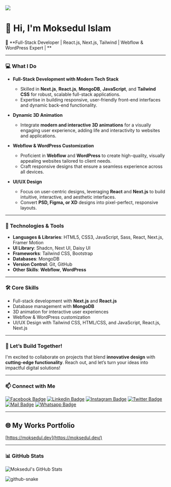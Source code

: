 <img src="https://scontent.fdac31-1.fna.fbcdn.net/v/t39.30808-6/482218869_613144018352968_1645472890352540360_n.jpg?stp=dst-jpg_s960x960_tt6&_nc_cat=102&ccb=1-7&_nc_sid=cc71e4&_nc_eui2=AeGXWpwDlfs0e9kkMML9hL1Nx-M7QbukZ0_H4ztBu6RnT9fN0y2S20-pNQ38fiI8gwGklCFFsScfquHWZDuHvQGx&_nc_ohc=VXi6870OunIQ7kNvwGheAE0&_nc_oc=AdmS_kXqU4ckWINiW5v8DJy46IhVy6iSUolVlI3UYl1GItnxgjosT2oJ0-2Ls6LSRtk&_nc_zt=23&_nc_ht=scontent.fdac31-1.fna&_nc_gid=SZMYbJxDGS7sxXsDP5O5mQ&oh=00_AfS4EgsTrNpnGd_eImeDA7XHzo8s4UHoYw2rXimgla1C8A&oe=6894084E"/>

# 👋 Hi, I'm Moksedul Islam

🚀 **Full-Stack Developer | React.js, Next.js, Tailwind | Webflow & WordPress Expert | **

---

### 💻 What I Do

- **Full-Stack Development with Modern Tech Stack**  
  - Skilled in **Next.js**, **React.js**, **MongoDB**, **JavaScript**, and **Tailwind CSS** for robust, scalable full-stack applications.
  - Expertise in building responsive, user-friendly front-end interfaces and dynamic back-end functionality.

- **Dynamic 3D Animation**  
  - Integrate **modern and interactive 3D animations** for a visually engaging user experience, adding life and interactivity to websites and applications.

- **Webflow & WordPress Customization**  
  - Proficient in **Webflow** and **WordPress** to create high-quality, visually appealing websites tailored to client needs.
  - Craft responsive designs that ensure a seamless experience across all devices.

- **UI/UX Design**  
  - Focus on user-centric designs, leveraging **React** and **Next.js** to build intuitive, interactive, and aesthetic interfaces.
  - Convert **PSD, Figma, or XD** designs into pixel-perfect, responsive layouts.

---

### 🔧 Technologies & Tools

- **Languages & Libraries**: HTML5, CSS3, JavaScript, Sass, React, Next.js, Framer Motion
- **UI Library**: Shadcn, Next UI, Daisy UI
- **Frameworks**: Tailwind CSS, Bootstrap
- **Databases**: MongoDB
- **Version Control**: Git, GitHub
- **Other Skills**: **Webflow**, **WordPress**

---

### 🛠️ Core Skills

- Full-stack development with **Next.js** and **React.js**
- Database management with **MongoDB**
- 3D animation for interactive user experiences
- Webflow & WordPress customization
- UI/UX Design with Tailwind CSS, HTML/CSS, and JavaScript, React.js, Next.js

---

### 🎯 Let’s Build Together!

I'm excited to collaborate on projects that blend **innovative design** with **cutting-edge functionality**. Reach out, and let’s turn your ideas into impactful digital solutions!

---

### 📫 Connect with Me

[![Facebook Badge](https://img.shields.io/badge/Facebook-1877F2?style=for-the-badge&logo=facebook&logoColor=white)](https://facebook.com/codermoksedul) [![Linkedin Badge](https://img.shields.io/badge/LinkedIn-0077B5?style=for-the-badge&logo=linkedin&logoColor=white)](https://www.linkedin.com/in/codermoksedul/) [![Instagram Badge](https://img.shields.io/badge/Instagram-E4405F?style=for-the-badge&logo=instagram&logoColor=white)](https://instagram.com/codermoksedul) [![Twitter Badge](https://img.shields.io/badge/Twitter-1DA1F2?style=for-the-badge&logo=twitter&logoColor=white)](https://twitter.com/codermoksedul) [![Mail Badge](https://img.shields.io/badge/Gmail-D14836?style=for-the-badge&logo=gmail&logoColor=white)](mailto:info@moksedul.dev) [![Whatsapp Badge](https://img.shields.io/badge/Whatsapp-075e54?style=for-the-badge&logo=whatsapp&logoColor=white)](https://api.whatsapp.com/send?phone=8801518301895)

---

## 🌐 My Works Portfolio

[https://moksedul.dev](https://moksedul.dev/)

---

### 📊 GitHub Stats

![Moksedul's GitHub Stats](https://github-readme-stats.vercel.app/api?username=codermoksedul&count_private=true&theme=tokyonight&hide=contribs,prs)

<picture>
  <source media="(prefers-color-scheme: dark)" srcset="https://raw.githubusercontent.com/tobiasmeyhoefer/tobiasmeyhoefer/output/github-snake-dark.svg" />
  <source media="(prefers-color-scheme: light)" srcset="https://raw.githubusercontent.com/tobiasmeyhoefer/tobiasmeyhoefer/output/github-snake.svg" />
  <img alt="github-snake" src="https://raw.githubusercontent.com/tobiasmeyhoefer/tobiasmeyhoefer/output/github-snake.svg" />
</picture>


